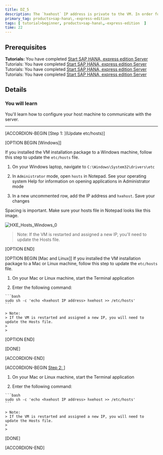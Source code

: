 ```yaml
---
title: DZ_5
description: The `hxehost` IP address is private to the VM. In order for applications on your laptop (like your web browser) to access `hxehost`, add the `hxehost` IP address to your laptop's hostname map.
primary_tag: products>sap-hana\,-express-edition
tags: [ tutorial>beginner, products>sap-hana\,-express-edition  ]
time: 22
---
```

<!-- loio3040d723d58b48f1a97077c001fe4c7f -->

## Prerequisites
 **Tutorials:** You have completed [Start SAP HANA, express edition Server](hxe-ua-getting-started-vm)
 Tutorials: You have completed [Start SAP HANA, express edition Server](hxe-ua-getting-started-vm)
 Tutorials: You have completed [Start SAP HANA, express edition Server](hxe-ua-getting-started-vm)
 Tutorials: You have completed [Start SAP HANA, express edition Server](hxe-ua-getting-started-vm)

## Details
### You will learn
 You'll learn how to configure your host machine to communicate with the server.


---

[ACCORDION-BEGIN [Step 1: ](Update etc/hosts)]

[OPTION BEGIN [Windows]]

If you installed the VM installation package to a Windows machine, follow this step to update the `etc/hosts` file.

1.   On your Windows laptop, navigate to `C:\Windows\System32\drivers\etc`

2.   In `Administrator` mode, open `hosts` in Notepad. See your operating system Help for information on opening applications in Administrator mode

3.   In a new uncommented row, add the IP address and `hxehost`. Save your changes

Spacing is important. Make sure your hosts file in Notepad looks like this image.

![HXE_Hosts_Windows_0](HXE_Hosts_Windows_0.png)
> Note:
> If the VM is restarted and assigned a new IP, you'll need to update the Hosts file.
>
>

[OPTION END]


[OPTION BEGIN [Mac and Linux]]
If you installed the VM installation package to a Mac or Linux machine, follow this step to update the `etc/hosts` file.

1.   On your Mac or Linux machine, start the Terminal application

2.   Enter the following command:

    ```bash
    sudo sh -c 'echo <hxehost IP address> hxehost >> /etc/hosts'
    ```

    > Note:
    > If the VM is restarted and assigned a new IP, you will need to update the Hosts file.
    >
    >

[OPTION END]

[DONE]

[ACCORDION-END]

[ACCORDION-BEGIN [Step 2: ](NEW)]

1.   On your Mac or Linux machine, start the Terminal application

2.   Enter the following command:

    ```bash
    sudo sh -c 'echo <hxehost IP address> hxehost >> /etc/hosts'
    ```

    > Note:
    > If the VM is restarted and assigned a new IP, you will need to update the Hosts file.
    >
    >

[DONE]

[ACCORDION-END]
